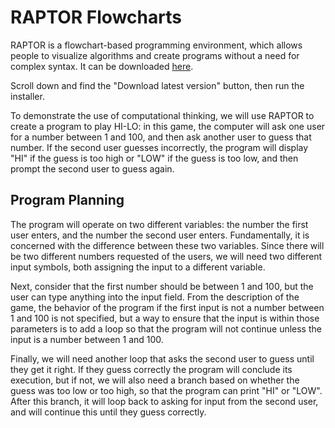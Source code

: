 # RAPTOR Flowcharts

RAPTOR is a flowchart-based programming environment, which allows people to visualize algorithms and create programs without a need for complex syntax. It can be downloaded [here](https://raptor.martincarlisle.com/).

Scroll down and find the "Download latest version" button, then run the installer.

To demonstrate the use of computational thinking, we will use RAPTOR to create a program to play HI-LO: in this game, the computer will ask one user for a number between 1 and 100,
and then ask another user to guess that number. If the second user guesses incorrectly, the program will display "HI" if the guess is too high or "LOW" if the guess is too low, and then
prompt the second user to guess again.

## Program Planning

The program will operate on two different variables: the number the first user enters, and the number the second user enters. Fundamentally, it is concerned with the difference between
these two variables. Since there will be two different numbers requested of the users, we will need two different input symbols, both assigning the input to a different variable.

Next, consider that the first number should be between 1 and 100, but the user can type anything into the input field. From the description of the game, the behavior of the program if the
first input is not a number between 1 and 100 is not specified, but a way to ensure that the input is within those parameters is to add a loop so that the program will not continue unless 
the input is a number between 1 and 100.

Finally, we will need another loop that asks the second user to guess until they get it right. If they guess correctly the program will conclude its execution, but if not, we will
also need a branch based on whether the guess was too low or too high, so that the program can print "HI" or "LOW". After this branch, it will loop back to asking for input from the
second user, and will continue this until they guess correctly.
